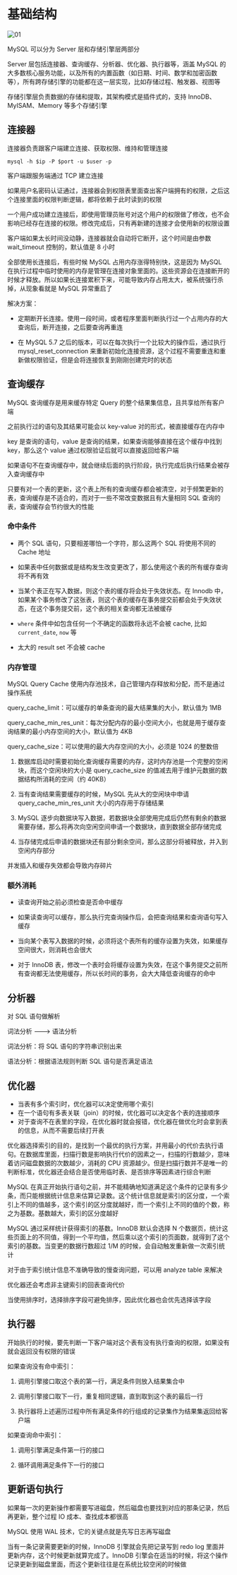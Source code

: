 # 基础结构

![01](基础架构.assets/01.png)

MySQL 可以分为 Server 层和存储引擎层两部分

Server 层包括连接器、查询缓存、分析器、优化器、执行器等，涵盖 MySQL 的大多数核心服务功能，以及所有的内置函数（如日期、时间、数学和加密函数等），所有跨存储引擎的功能都在这一层实现，比如存储过程、触发器、视图等

存储引擎层负责数据的存储和提取，其架构模式是插件式的，支持 InnoDB、MyISAM、Memory 等多个存储引擎

## 连接器

连接器负责跟客户端建立连接、获取权限、维持和管理连接

```
mysql -h $ip -P $port -u $user -p
```

客户端跟服务端通过 TCP 建立连接

如果用户名密码认证通过，连接器会到权限表里面查出客户端拥有的权限，之后这个连接里面的权限判断逻辑，都将依赖于此时读到的权限

一个用户成功建立连接后，即使用管理员账号对这个用户的权限做了修改，也不会影响已经存在连接的权限。修改完成后，只有再新建的连接才会使用新的权限设置

客户端如果太长时间没动静，连接器就会自动将它断开，这个时间是由参数 wait_timeout 控制的，默认值是 8 小时

全部使用长连接后，有些时候 MySQL 占用内存涨得特别快，这是因为 MySQL 在执行过程中临时使用的内存是管理在连接对象里面的。这些资源会在连接断开的时候才释放。所以如果长连接累积下来，可能导致内存占用太大，被系统强行杀掉，从现象看就是 MySQL 异常重启了

解决方案：

- 定期断开长连接。使用一段时间，或者程序里面判断执行过一个占用内存的大查询后，断开连接，之后要查询再重连

- 在 MySQL 5.7 之后的版本，可以在每次执行一个比较大的操作后，通过执行 mysql_reset_connection 来重新初始化连接资源，这个过程不需要重连和重新做权限验证，但是会将连接恢复到刚刚创建完时的状态

## 查询缓存

MySQL 查询缓存是用来缓存特定 Query 的整个结果集信息，且共享给所有客户端

之前执行过的语句及其结果可能会以 key-value 对的形式，被直接缓存在内存中

key 是查询的语句，value 是查询的结果，如果查询能够直接在这个缓存中找到 key，那么这个 value 通过权限验证后就可以直接返回给客户端

如果语句不在查询缓存中，就会继续后面的执行阶段，执行完成后执行结果会被存入查询缓存中

只要有对一个表的更新，这个表上所有的查询缓存都会被清空，对于频繁更新的表，查询缓存是不适合的，而对于一些不常改变数据且有大量相同 SQL 查询的表，查询缓存会节约很大的性能

### 命中条件

- 两个 SQL 语句，只要相差哪怕一个字符，那么这两个 SQL 将使用不同的 Cache 地址

- 如果表中任何数据或是结构发生改变更改了，那么使用这个表的所有缓存查询将不再有效

- 当某个表正在写入数据，则这个表的缓存将会处于失效状态。在 Innodb 中，如果某个事务修改了这张表，则这个表的缓存在事务提交前都会处于失效状态，在这个事务提交前，这个表的相关查询都无法被缓存

- `where` 条件中如包含任何一个不确定的函数将永远不会被 cache, 比如 `current_date`, `now` 等

- 太大的 result set 不会被 cache

### 内存管理

MySQL Query Cache 使用内存池技术，自己管理内存释放和分配，而不是通过操作系统

query_cache_limit：可以缓存的单条查询的最大结果集的大小，默认值为 1MB

query_cache_min_res_unit：每次分配内存的最小空间大小，也就是用于缓存查询结果的最小内存空间的大小，默认值为 4KB

query_cache_size：可以使用的最大内存空间的大小，必须是 1024 的整数倍

1. 数据库启动时需要初始化查询缓存需要的内存，这时内存池是一个完整的空闲块，而这个空闲块的大小是 query_cache_size 的值减去用于维护元数据的数据结构所消耗的空间（约 40KB）

2. 当有查询结果需要缓存的时候，MySQL 先从大的空闲块中申请 query_cache_min_res_unit 大小的内存用于存储结果

3. MySQL 逐步向数据块写入数据，若数据块全部使用完成后仍然有剩余的数据需要存储，那么将再次向空闲空间申请一个数据块，直到数据全部存储完成

4. 当存储完成后申请的数据块还有部分剩余空间，那么这部分将被释放，并入到空闲内存部分

并发插入和缓存失效都会导致内存碎片

### 额外消耗

- 读查询开始之前必须检查是否命中缓存

- 如果读查询可以缓存，那么执行完查询操作后，会把查询结果和查询语句写入缓存

- 当向某个表写入数据的时候，必须将这个表所有的缓存设置为失效，如果缓存空间很大，则消耗也会很大

- 对于 InnoDB 表，修改一个表时会将缓存设置为失效，在这个事务提交之前所有查询都无法使用缓存，所以长时间的事务，会大大降低查询缓存的命中

## 分析器

对 SQL 语句做解析

词法分析 ---> 语法分析

词法分析：将 SQL 语句的字符串识别出来

语法分析：根据语法规则判断 SQL 语句是否满足语法

## 优化器

- 当表有多个索引时，优化器可以决定使用哪个索引
- 在一个语句有多表关联（join）的时候，优化器可以决定各个表的连接顺序
- 对于查询不在表里的字段，在优化器时就会报错，优化器在做优化时会拿到表的信息，从而不需要后续打开表

优化器选择索引的目的，是找到一个最优的执行方案，并用最小的代价去执行语句。在数据库里面，扫描行数是影响执行代价的因素之一，扫描的行数越少，意味着访问磁盘数据的次数越少，消耗的 CPU 资源越少。但是扫描行数并不是唯一的判断标准，优化器还会结合是否使用临时表、是否排序等因素进行综合判断

MySQL 在真正开始执行语句之前，并不能精确地知道满足这个条件的记录有多少条，而只能根据统计信息来估算记录数。这个统计信息就是索引的区分度，一个索引上不同的值越多，这个索引的区分度就越好，而一个索引上不同的值的个数，称之为基数。基数越大，索引的区分度越好

MySQL 通过采样统计获得索引的基数。InnoDB 默认会选择 N 个数据页，统计这些页面上的不同值，得到一个平均值，然后乘以这个索引的页面数，就得到了这个索引的基数。当变更的数据行数超过 1/M 的时候，会自动触发重新做一次索引统计

对于由于索引统计信息不准确导致的慢查询问题，可以用 analyze table 来解决

优化器还会考虑非主键索引的回表查询代价

当使用排序时，选择排序字段可避免排序，因此优化器也会优先选择该字段

## 执行器

开始执行的时候，要先判断一下客户端对这个表有没有执行查询的权限，如果没有就会返回没有权限的错误

如果查询没有命中索引：

1. 调用引擎接口取这个表的第一行，满足条件则放入结果集合中

2. 调用引擎接口取下一行，重复相同逻辑，直到取到这个表的最后一行

3. 执行器将上述遍历过程中所有满足条件的行组成的记录集作为结果集返回给客户端

如果查询命中索引：

1. 调用引擎满足条件第一行的接口

2. 循环调用满足条件下一行的接口

## 更新语句执行

如果每一次的更新操作都需要写进磁盘，然后磁盘也要找到对应的那条记录，然后再更新，整个过程 IO 成本、查找成本都很高

MySQL 使用 WAL 技术，它的关键点就是先写日志再写磁盘

当有一条记录需要更新的时候，InnoDB 引擎就会先把记录写到 redo log 里面并更新内存，这个时候更新就算完成了。InnoDB 引擎会在适当的时候，将这个操作记录更新到磁盘里面，而这个更新往往是在系统比较空闲的时候做